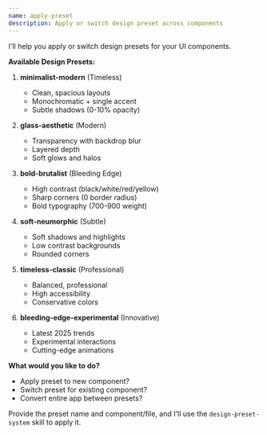 ```yaml
---
name: apply-preset
description: Apply or switch design preset across components
---
```


I'll help you apply or switch design presets for your UI components.

**Available Design Presets:**

1. **minimalist-modern** (Timeless)
   - Clean, spacious layouts
   - Monochromatic + single accent
   - Subtle shadows (0-10% opacity)

2. **glass-aesthetic** (Modern)
   - Transparency with backdrop blur
   - Layered depth
   - Soft glows and halos

3. **bold-brutalist** (Bleeding Edge)
   - High contrast (black/white/red/yellow)
   - Sharp corners (0 border radius)
   - Bold typography (700-900 weight)

4. **soft-neumorphic** (Subtle)
   - Soft shadows and highlights
   - Low contrast backgrounds
   - Rounded corners

5. **timeless-classic** (Professional)
   - Balanced, professional
   - High accessibility
   - Conservative colors

6. **bleeding-edge-experimental** (Innovative)
   - Latest 2025 trends
   - Experimental interactions
   - Cutting-edge animations

**What would you like to do?**
- Apply preset to new component?
- Switch preset for existing component?
- Convert entire app between presets?

Provide the preset name and component/file, and I'll use the `design-preset-system` skill to apply it.
